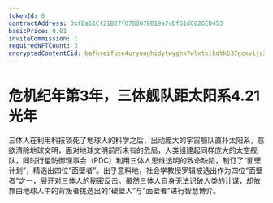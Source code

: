 ```yaml
---
tokenId: 0
contractAddress: 0xfEa51Cf21B27f07B8078B19a7cDf61dC826ED453
basicPrice: 0.01
inviteCommission: 1
requiredNFTCount: 3
encryptedContentCid: bafkreifuze4urymughidytwyghk7wlxtxlkdtk637gcxvijc3wb6ltquha
---
```



# 危机纪年第3年，三体舰队距太阳系4.21光年

三体人在利用科技锁死了地球人的科学之后，出动庞大的宇宙舰队直扑太阳系，意欲清除地球文明，面对地球文明前所未有的危局，人类组建起同样庞大的太空舰队，同时行星防御理事会（PDC）利用三体人思维透明的致命缺陷，制订了“面壁计划”，精选出四位“面壁者”。出乎意料地，社会学教授罗辑被选出作为四位“面壁者”之一，展开对三体人的秘密反击。虽然三体人自身无法识破人类的计谋，却依靠由地球人中的背叛者挑选出的“破壁人”与“面壁者”进行智慧博弈。
